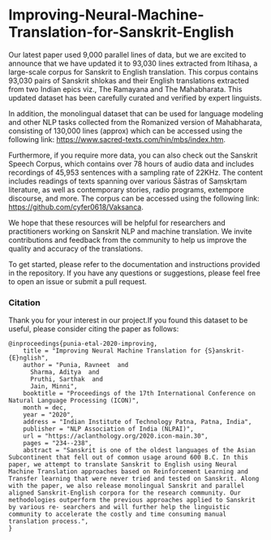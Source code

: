# Improving-Neural-Machine-Translation-for-Sanskrit-English

Our latest paper used 9,000 parallel lines of data, but we are excited to announce that we have updated it to 93,030 lines extracted from Itihasa, a large-scale corpus for Sanskrit to English translation. This corpus contains 93,030 pairs of Sanskrit shlokas and their English translations extracted from two Indian epics viz., The Ramayana and The Mahabharata. This updated dataset has been carefully curated and verified by expert linguists.

In addition, the monolingual dataset that can be used for language modeling and other NLP tasks collected from the Romanized version of Mahabharata, consisting of 130,000 lines (approx) which can be accessed using the following link: https://www.sacred-texts.com/hin/mbs/index.htm.

Furthermore, if you require more data, you can also check out the Sanskrit Speech Corpus, which contains over 78 hours of audio data and includes recordings of 45,953 sentences with a sampling rate of 22KHz. The content includes readings of texts spanning over various Śāstras of Saṃskṛtam literature, as well as contemporary stories, radio programs, extempore discourse, and more. The corpus can be accessed using the following link: https://github.com/cyfer0618/Vaksanca.

We hope that these resources will be helpful for researchers and practitioners working on Sanskrit NLP and machine translation. We invite contributions and feedback from the community to help us improve the quality and accuracy of the translations.

To get started, please refer to the documentation and instructions provided in the repository. If you have any questions or suggestions, please feel free to open an issue or submit a pull request.

### Citation
Thank you for your interest in our project.If you found this dataset to be useful, please consider citing the paper as follows:
```
@inproceedings{punia-etal-2020-improving,
    title = "Improving Neural Machine Translation for {S}anskrit-{E}nglish",
    author = "Punia, Ravneet  and
      Sharma, Aditya  and
      Pruthi, Sarthak  and
      Jain, Minni",
    booktitle = "Proceedings of the 17th International Conference on Natural Language Processing (ICON)",
    month = dec,
    year = "2020",
    address = "Indian Institute of Technology Patna, Patna, India",
    publisher = "NLP Association of India (NLPAI)",
    url = "https://aclanthology.org/2020.icon-main.30",
    pages = "234--238",
    abstract = "Sanskrit is one of the oldest languages of the Asian Subcontinent that fell out of common usage around 600 B.C. In this paper, we attempt to translate Sanskrit to English using Neural Machine Translation approaches based on Reinforcement Learning and Transfer learning that were never tried and tested on Sanskrit. Along with the paper, we also release monolingual Sanskrit and parallel aligned Sanskrit-English corpora for the research community. Our methodologies outperform the previous approaches applied to Sanskrit by various re- searchers and will further help the linguistic community to accelerate the costly and time consuming manual translation process.",
}
```